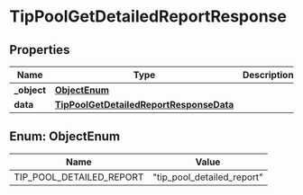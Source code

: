 

# TipPoolGetDetailedReportResponse


## Properties

| Name | Type | Description | Notes |
|------------ | ------------- | ------------- | -------------|
|**_object** | [**ObjectEnum**](#ObjectEnum) |  |  |
|**data** | [**TipPoolGetDetailedReportResponseData**](TipPoolGetDetailedReportResponseData.md) |  |  |



## Enum: ObjectEnum

| Name | Value |
|---- | -----|
| TIP_POOL_DETAILED_REPORT | &quot;tip_pool_detailed_report&quot; |



